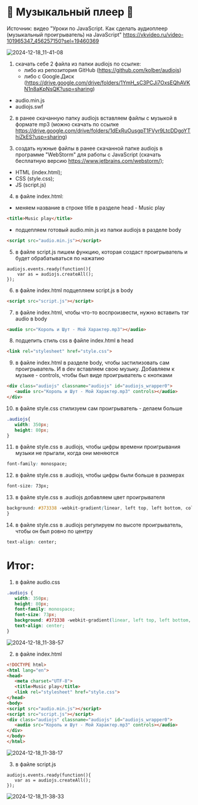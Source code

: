 # 🎼 Музыкальный плеер 🎼

Источник: видео "Уроки по JavaScript. Как сделать аудиоплеер (музыкальный проигрыватель) на JavaScript" 
https://vkvideo.ru/video-101965347_456257150?sel=19460369

![2024-12-18_11-41-08](https://github.com/user-attachments/assets/7c2f43ff-6ab6-4e25-a6c9-41656d275a31)


1. скачать себе 2 файла из папки audiojs по ссылке:
    - либо из репозитория GitHub (https://github.com/kolber/audiojs)
    - либо с Google.Диск (https://drive.google.com/drive/folders/1YmH_sC3PCJi7OxsEQhAVKN1n8aKpNsQK?usp=sharing)
- audio.min.js
- audiojs.swf

2. в ранее скачанную папку audiojs вставляем файлы с музыкой в формате mp3 
(можно скачать по ссылке https://drive.google.com/drive/folders/1dExRuOusgpT1FVyr9LtcDDgoYThiZkES?usp=sharing)

3. создать нужные файлы в ранее скачанной папке audiojs в программе "WebStorm" для работы с JavaScript
   (скачать бесплатную версию https://www.jetbrains.com/webstorm/);
- HTML (index.html); 
- CSS (style.css); 
- JS (script.js)

4. в файле index.html:

- меняем название в строке title в разделе head - Music play

```html
<title>Music play</title>
```

- подцепляем готовый audio.min.js из папки audiojs в разделе body

```html
<script src="audio.min.js"></script>
```

5. в файле script.js пишем функцию, которая создаст проигрыватель и будет обрабатываться по нажатию

```JS
audiojs.events.ready(function(){
    var as = audiojs.createAll();
});
```

6. в файле index.html подцепляем script.js в body

```html
<script src="script.js"></script>
```

7. в файле index.html, чтобы что-то воспроизвести, нужно вставить тэг audio в body

```html
<audio src="Король и Шут - Мой Характер.mp3"></audio>
```

8. подцепить стиль css в файле index.html в head

```html
<link rel="stylesheet" href="style.css">
```

9. в файле index.html в разделе body, чтобы застилизовать сам проигрыватель. И в dev вставляем свою музыку.
Добавляем к музыке - controls, чтобы был виде проигрыватель с кнопками

```html
<div class="audiojs" classname="audiojs" id="audiojs_wrapper0">
   <audio src="Король и Шут - Мой Характер.mp3" controls></audio>
</div>
```

10. в файле style.css стилизуем сам проигрыватель - делаем больше

```css
.audiojs{
   width: 350px;
   height: 80px;
}
```

11. в файле style.css в .audiojs, чтобы цифры времени проигрывания музыки не прыгали, когда они меняются

```css
font-family: monospace;
```

12. в файле style.css в .audiojs, чтобы цифры были больше в размерах
    
```css
font-size: 73px;
```

13. в файле style.css в .audiojs добавляем цвет проигрывателя

```css
background: #373338 -webkit-gradient(linear, left top, left bottom, color-stop(0, #ff0007), color-stop(0.5, #0c00bc), color-stop(0.51, #0c00bc), color-stop(1, #444));
}
```

14. в файле style.css в .audiojs регулируем по высоте проигрыватель, чтобы он был ровно по центру

```css
text-align: center;
```

# Итог:

1. в файле audio.css

```css
.audiojs {
   width: 350px;
   height: 80px;
   font-family: monospace;
   font-size: 73px;
   background: #373338 -webkit-gradient(linear, left top, left bottom, color-stop(0, #ff0007), color-stop(0.5, #0c00bc), color-stop(0.51, #0c00bc), color-stop(1, #444));
   text-align: center;
}
```

![2024-12-18_11-38-57](https://github.com/user-attachments/assets/7911febe-10b9-4c8b-a0b8-3bac3c94e846)


2. в файле index.html

```html
<!DOCTYPE html>
<html lang="en">
<head>
   <meta charset="UTF-8">
   <title>Music play</title>
   <link rel="stylesheet" href="style.css">
</head>
<body>
<script src="audio.min.js"></script>
<script src="script.js"></script>
<div class="audiojs" classname="audiojs" id="audiojs_wrapper0">
   <audio src="Король и Шут - Мой Характер.mp3" controls></audio>
</div>
</body>
</html>
```

![2024-12-18_11-38-17](https://github.com/user-attachments/assets/be22f0e1-c28b-449b-9e27-2c40b1477cd9)


3. в файле script.js 

```JS
audiojs.events.ready(function(){
   var as = audiojs.createAll();
});
```

![2024-12-18_11-38-33](https://github.com/user-attachments/assets/892c9c9b-7ae2-46f3-95fb-21bb56f34630)
